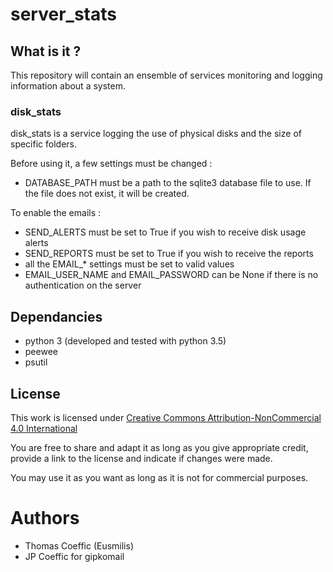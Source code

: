 # server_stats
## What is it ?
This repository will contain an ensemble of services monitoring and logging information about a system.
### disk_stats
disk_stats is a service logging the use of physical disks and the size of specific folders.

Before using it, a few settings must be changed :
* DATABASE_PATH must be a path to the sqlite3 database file to use. If the file does not exist, it will be created.

To enable the emails :
* SEND_ALERTS must be set to True if you wish to receive disk usage alerts
* SEND_REPORTS must be set to True if you wish to receive the reports
* all the EMAIL_* settings must be set to valid values
* EMAIL_USER_NAME and EMAIL_PASSWORD can be None if there is no authentication on the server


## Dependancies
* python 3 (developed and tested with python 3.5)
* peewee
* psutil

## License
This work is licensed under [Creative Commons Attribution-NonCommercial 4.0 International](https://creativecommons.org/licenses/by-nc/4.0/legalcode)

You are free to share and adapt it as long as you give appropriate credit, provide a link to the license and indicate if changes were made.

You may use it as you want as long as it is not for commercial purposes.

# Authors
* Thomas Coeffic (Eusmilis)
* JP Coeffic for gipkomail
